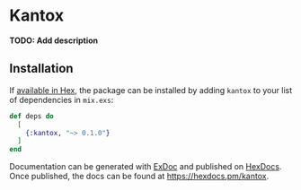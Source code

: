 # Kantox

**TODO: Add description**

## Installation

If [available in Hex](https://hex.pm/docs/publish), the package can be installed
by adding `kantox` to your list of dependencies in `mix.exs`:

```elixir
def deps do
  [
    {:kantox, "~> 0.1.0"}
  ]
end
```

Documentation can be generated with [ExDoc](https://github.com/elixir-lang/ex_doc)
and published on [HexDocs](https://hexdocs.pm). Once published, the docs can
be found at <https://hexdocs.pm/kantox>.

